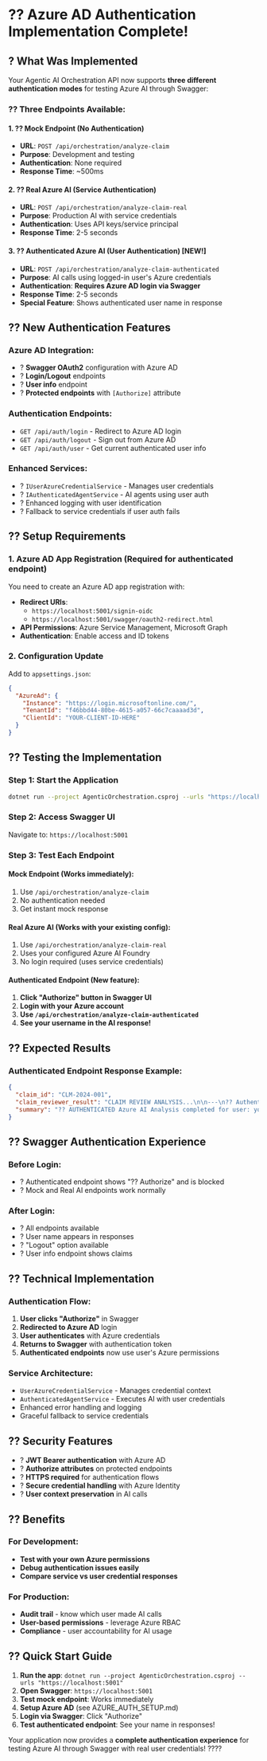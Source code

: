 # ?? Azure AD Authentication Implementation Complete!

## ? **What Was Implemented**

Your Agentic AI Orchestration API now supports **three different authentication modes** for testing Azure AI through Swagger:

### ?? **Three Endpoints Available:**

#### 1. **?? Mock Endpoint** (No Authentication)
- **URL**: `POST /api/orchestration/analyze-claim`
- **Purpose**: Development and testing
- **Authentication**: None required
- **Response Time**: ~500ms

#### 2. **?? Real Azure AI** (Service Authentication)
- **URL**: `POST /api/orchestration/analyze-claim-real`
- **Purpose**: Production AI with service credentials
- **Authentication**: Uses API keys/service principal
- **Response Time**: 2-5 seconds

#### 3. **?? Authenticated Azure AI** (User Authentication) **[NEW!]**
- **URL**: `POST /api/orchestration/analyze-claim-authenticated`
- **Purpose**: AI calls using logged-in user's Azure credentials
- **Authentication**: **Requires Azure AD login via Swagger**
- **Response Time**: 2-5 seconds
- **Special Feature**: Shows authenticated user name in response

## ?? **New Authentication Features**

### **Azure AD Integration:**
- ? **Swagger OAuth2** configuration with Azure AD
- ? **Login/Logout** endpoints
- ? **User info** endpoint
- ? **Protected endpoints** with `[Authorize]` attribute

### **Authentication Endpoints:**
- `GET /api/auth/login` - Redirect to Azure AD login
- `GET /api/auth/logout` - Sign out from Azure AD  
- `GET /api/auth/user` - Get current authenticated user info

### **Enhanced Services:**
- ? `IUserAzureCredentialService` - Manages user credentials
- ? `IAuthenticatedAgentService` - AI agents using user auth
- ? Enhanced logging with user identification
- ? Fallback to service credentials if user auth fails

## ?? **Setup Requirements**

### **1. Azure AD App Registration** (Required for authenticated endpoint)
You need to create an Azure AD app registration with:
- **Redirect URIs**: 
  - `https://localhost:5001/signin-oidc`
  - `https://localhost:5001/swagger/oauth2-redirect.html`
- **API Permissions**: Azure Service Management, Microsoft Graph
- **Authentication**: Enable access and ID tokens

### **2. Configuration Update**
Add to `appsettings.json`:
```json
{
  "AzureAd": {
    "Instance": "https://login.microsoftonline.com/",
    "TenantId": "f46bbd44-80be-4615-a057-66c7caaaad3d",
    "ClientId": "YOUR-CLIENT-ID-HERE"
  }
}
```

## ?? **Testing the Implementation**

### **Step 1: Start the Application**
```bash
dotnet run --project AgenticOrchestration.csproj --urls "https://localhost:5001"
```

### **Step 2: Access Swagger UI**
Navigate to: `https://localhost:5001`

### **Step 3: Test Each Endpoint**

#### **Mock Endpoint** (Works immediately):
1. Use `/api/orchestration/analyze-claim`
2. No authentication needed
3. Get instant mock response

#### **Real Azure AI** (Works with your existing config):
1. Use `/api/orchestration/analyze-claim-real`
2. Uses your configured Azure AI Foundry
3. No login required (uses service credentials)

#### **Authenticated Endpoint** (New feature):
1. **Click "Authorize" button in Swagger UI**
2. **Login with your Azure account**
3. **Use `/api/orchestration/analyze-claim-authenticated`**
4. **See your username in the AI response!**

## ?? **Expected Results**

### **Authenticated Endpoint Response Example:**
```json
{
  "claim_id": "CLM-2024-001",
  "claim_reviewer_result": "CLAIM REVIEW ANALYSIS...\n\n---\n?? Authentication Info: Authenticated user: your.email@domain.com\n?? Processed via: Azure AI Foundry with user authentication",
  "summary": "?? AUTHENTICATED Azure AI Analysis completed for user: your.email@domain.com"
}
```

## ?? **Swagger Authentication Experience**

### **Before Login:**
- ? Authenticated endpoint shows "?? Authorize" and is blocked
- ? Mock and Real AI endpoints work normally

### **After Login:**
- ? All endpoints available
- ? User name appears in responses
- ? "Logout" option available
- ? User info endpoint shows claims

## ?? **Technical Implementation**

### **Authentication Flow:**
1. **User clicks "Authorize"** in Swagger
2. **Redirected to Azure AD** login
3. **User authenticates** with Azure credentials
4. **Returns to Swagger** with authentication token
5. **Authenticated endpoints** now use user's Azure permissions

### **Service Architecture:**
- `UserAzureCredentialService` - Manages credential context
- `AuthenticatedAgentService` - Executes AI with user credentials
- Enhanced error handling and logging
- Graceful fallback to service credentials

## ?? **Security Features**

- ? **JWT Bearer authentication** with Azure AD
- ? **Authorize attributes** on protected endpoints
- ? **HTTPS required** for authentication flows
- ? **Secure credential handling** with Azure Identity
- ? **User context preservation** in AI calls

## ?? **Benefits**

### **For Development:**
- **Test with your own Azure permissions**
- **Debug authentication issues easily**
- **Compare service vs user credential responses**

### **For Production:**
- **Audit trail** - know which user made AI calls
- **User-based permissions** - leverage Azure RBAC
- **Compliance** - user accountability for AI usage

## ?? **Quick Start Guide**

1. **Run the app**: `dotnet run --project AgenticOrchestration.csproj --urls "https://localhost:5001"`
2. **Open Swagger**: `https://localhost:5001`
3. **Test mock endpoint**: Works immediately
4. **Setup Azure AD** (see AZURE_AUTH_SETUP.md)
5. **Login via Swagger**: Click "Authorize"
6. **Test authenticated endpoint**: See your name in responses!

Your application now provides a **complete authentication experience** for testing Azure AI through Swagger with real user credentials! ????
